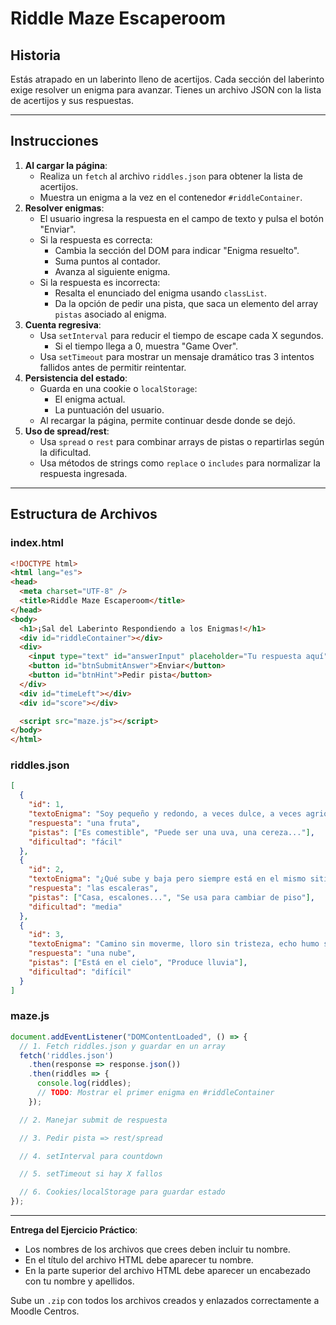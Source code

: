 # Riddle Maze Escaperoom

## Historia
Estás atrapado en un laberinto lleno de acertijos. Cada sección del laberinto exige resolver un enigma para avanzar. Tienes un archivo JSON con la lista de acertijos y sus respuestas.

---

## Instrucciones

1. **Al cargar la página**:
   - Realiza un `fetch` al archivo `riddles.json` para obtener la lista de acertijos.
   - Muestra un enigma a la vez en el contenedor `#riddleContainer`.
2. **Resolver enigmas**:
   - El usuario ingresa la respuesta en el campo de texto y pulsa el botón "Enviar".
   - Si la respuesta es correcta:
     - Cambia la sección del DOM para indicar "Enigma resuelto".
     - Suma puntos al contador.
     - Avanza al siguiente enigma.
   - Si la respuesta es incorrecta:
     - Resalta el enunciado del enigma usando `classList`.
     - Da la opción de pedir una pista, que saca un elemento del array `pistas` asociado al enigma.
3. **Cuenta regresiva**:
   - Usa `setInterval` para reducir el tiempo de escape cada X segundos.
     - Si el tiempo llega a 0, muestra "Game Over".
   - Usa `setTimeout` para mostrar un mensaje dramático tras 3 intentos fallidos antes de permitir reintentar.
4. **Persistencia del estado**:
   - Guarda en una cookie o `localStorage`:
     - El enigma actual.
     - La puntuación del usuario.
   - Al recargar la página, permite continuar desde donde se dejó.
5. **Uso de spread/rest**:
   - Usa `spread` o `rest` para combinar arrays de pistas o repartirlas según la dificultad.
   - Usa métodos de strings como `replace` o `includes` para normalizar la respuesta ingresada.

---

## Estructura de Archivos

### index.html
```html
<!DOCTYPE html>
<html lang="es">
<head>
  <meta charset="UTF-8" />
  <title>Riddle Maze Escaperoom</title>
</head>
<body>
  <h1>¡Sal del Laberinto Respondiendo a los Enigmas!</h1>
  <div id="riddleContainer"></div>
  <div>
    <input type="text" id="answerInput" placeholder="Tu respuesta aquí" />
    <button id="btnSubmitAnswer">Enviar</button>
    <button id="btnHint">Pedir pista</button>
  </div>
  <div id="timeLeft"></div>
  <div id="score"></div>

  <script src="maze.js"></script>
</body>
</html>
```

### riddles.json
```json
[
  {
    "id": 1,
    "textoEnigma": "Soy pequeño y redondo, a veces dulce, a veces agrio. ¿Qué soy?",
    "respuesta": "una fruta",
    "pistas": ["Es comestible", "Puede ser una uva, una cereza..."],
    "dificultad": "fácil"
  },
  {
    "id": 2,
    "textoEnigma": "¿Qué sube y baja pero siempre está en el mismo sitio?",
    "respuesta": "las escaleras",
    "pistas": ["Casa, escalones...", "Se usa para cambiar de piso"],
    "dificultad": "media"
  },
  {
    "id": 3,
    "textoEnigma": "Camino sin moverme, lloro sin tristeza, echo humo sin fuego. ¿Quién soy?",
    "respuesta": "una nube",
    "pistas": ["Está en el cielo", "Produce lluvia"],
    "dificultad": "difícil"
  }
]
```

### maze.js
```javascript
document.addEventListener("DOMContentLoaded", () => {
  // 1. Fetch riddles.json y guardar en un array
  fetch('riddles.json')
    .then(response => response.json())
    .then(riddles => {
      console.log(riddles);
      // TODO: Mostrar el primer enigma en #riddleContainer
    });

  // 2. Manejar submit de respuesta

  // 3. Pedir pista => rest/spread

  // 4. setInterval para countdown

  // 5. setTimeout si hay X fallos

  // 6. Cookies/localStorage para guardar estado
});
```

---

**Entrega del Ejercicio Práctico**:
- Los nombres de los archivos que crees deben incluir tu nombre.
- En el título del archivo HTML debe aparecer tu nombre.
- En la parte superior del archivo HTML debe aparecer un encabezado con tu nombre y apellidos.

Sube un `.zip` con todos los archivos creados y enlazados correctamente a Moodle Centros.
